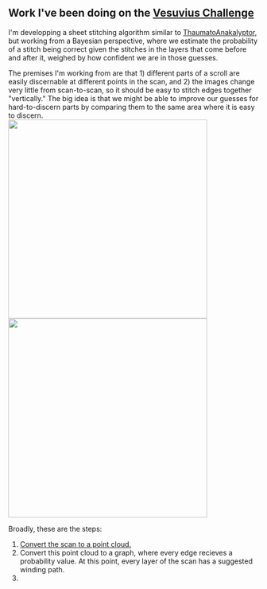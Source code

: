 ## Work I've been doing on the [Vesuvius Challenge]()

I'm developping a sheet stitching algorithm similar to [ThaumatoAnakalyptor](https://github.com/schillij95/ThaumatoAnakalyptor), but working from a Bayesian perspective, where we estimate the probability of a stitch being correct given the stitches in the layers that come before and after it, weighed by how confident we are in those guesses.

The premises I'm working from are that 1) different parts of a scroll are easily discernable at different points in the scan, and 2) the images change very little from scan-to-scan, so it should be easy to stitch edges together "vertically." The big idea is that we might be able to improve our guesses for hard-to-discern parts by comparing them to the same area where it is easy to discern. \
<img src="https://etiennedyer.github.io/assets/vesuvius/comparison1.png" width=400 height=400>
<img src="https://etiennedyer.github.io/assets/vesuvius/comparison2.png" width=400 height=400>

Broadly, these are the steps:
1. [Convert the scan to a point cloud.](pointcloud.md)
2. Convert this point cloud to a graph, where every edge recieves a probability value. At this point, every layer of the scan has a suggested winding path.
3. 

